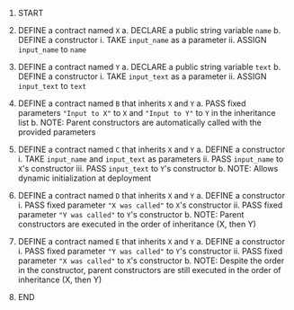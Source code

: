 1. START

2. DEFINE a contract named `X`
   a. DECLARE a public string variable `name`
   b. DEFINE a constructor
      i. TAKE `input_name` as a parameter
      ii. ASSIGN `input_name` to `name`

3. DEFINE a contract named `Y`
   a. DECLARE a public string variable `text`
   b. DEFINE a constructor
      i. TAKE `input_text` as a parameter
      ii. ASSIGN `input_text` to `text`

4. DEFINE a contract named `B` that inherits `X` and `Y`
   a. PASS fixed parameters `"Input to X"` to `X` and `"Input to Y"` to `Y` in the inheritance list
   b. NOTE: Parent constructors are automatically called with the provided parameters

5. DEFINE a contract named `C` that inherits `X` and `Y`
   a. DEFINE a constructor
      i. TAKE `input_name` and `input_text` as parameters
      ii. PASS `input_name` to `X`'s constructor
      iii. PASS `input_text` to `Y`'s constructor
   b. NOTE: Allows dynamic initialization at deployment

6. DEFINE a contract named `D` that inherits `X` and `Y`
   a. DEFINE a constructor
      i. PASS fixed parameter `"X was called"` to `X`'s constructor
      ii. PASS fixed parameter `"Y was called"` to `Y`'s constructor
   b. NOTE: Parent constructors are executed in the order of inheritance (X, then Y)

7. DEFINE a contract named `E` that inherits `X` and `Y`
   a. DEFINE a constructor
      i. PASS fixed parameter `"Y was called"` to `Y`'s constructor
      ii. PASS fixed parameter `"X was called"` to `X`'s constructor
   b. NOTE: Despite the order in the constructor, parent constructors are still executed in the order of inheritance (X, then Y)

8. END
